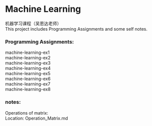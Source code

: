# Machine Learning

机器学习课程（吴恩达老师）<br>
This project includes Programming Assignments and some self notes.<br>

### Programming Assignments:
machine-learning-ex1<br>
machine-learning-ex2<br>
machine-learning-ex3<br>
machine-learning-ex4<br>
machine-learning-ex5<br>
machine-learning-ex6<br>
machine-learning-ex7<br>
machine-learning-ex8<br>

### notes:
Operations of matrix:<br>
  Location: Operation_Matrix.md
